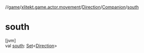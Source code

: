//[game](../../../../index.md)/[xlitekt.game.actor.movement](../../index.md)/[Direction](../index.md)/[Companion](index.md)/[south](south.md)

# south

[jvm]\
val [south](south.md): [Set](https://kotlinlang.org/api/latest/jvm/stdlib/kotlin.collections/-set/index.html)&lt;[Direction](../index.md)&gt;

